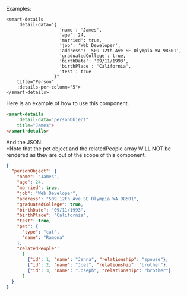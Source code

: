 Examples:

```vue
<smart-details
    :detail-data="{
                    'name': 'James',
                    'age': 24,
                    'married': true,
                    'job': 'Web Developer',
                    'address': '509 12th Ave SE Olympia WA 98501',
                    'graduatedCollege': true,
                    'birthDate': '09/11/1993',
                    'birthPlace': 'California',
                    'test': true
                  }"
    title="Person"
    :details-per-column="5">
</smart-details>
```

Here is an example of how to use this component.

```html
<smart-details
    :detail-data="personObject"
    title="James">
</smart-details>
```

And the JSON: <br>
*Note that the pet object and the relatedPeople array WILL NOT be rendered as they are out of the scope of this component.

```json
{
  "personObject": {
    "name": "James",
    "age": 24,
    "married": true,
    "job": "Web Developer",
    "address": "509 12th Ave SE Olympia WA 98501",
    "graduatedCollege": true,
    "birthDate": "09/11/1993",
    "birthPlace": "California",
    "test": true,
    "pet": {
      "type": "cat",
      "name": "Ramona"
    },
    "relatedPeople": 
      [
        {"id": 1, "name": "Jenna", "relationship": "spouse"},
        {"id": 2, "name": "Joel", "relationship": "brother"},
        {"id": 3, "name": "Joseph", "relationship": "brother"}
      ]
  }
}
```
